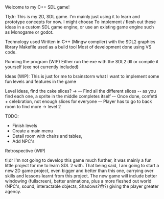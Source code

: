 Welcome to my C++ SDL game!

Tl;dr: This is my 2D, SDL game. I'm mainly just using it to learn and prototype concepts for now. I might choose
To implement / flesh out these ideas in a custom SDL game engine, or use an existing game engine such as Monogame or godot.

Technology used
Written in C++ (Mingw compiler) with the SDL2 graphics library
Makefile used as a build tool
Most of development done using VS code.

Running the program (WIP)
Either run the exe with the SDL2 dll or compile it yourself (exe not currently included)

Ideas (WIP): This is just for me to brainstorm what I want to implement some fun levels and features in the game

Level ideas, find the cake slices? -> 
-- Find all the different slices
-- as you find each one, a sprite in the middle completes itself
-- Once done, confetti + celebration, not enough slices for everyone
-- Player has to go to back room to find more -> level 2


TODO:
* Finish levels
* Create a main menu
* Detail room with chairs and tables,
* Add NPC's

Retrospective (WIP)

tl;dr I'm not going to develop this game much further, it was mainly a fun little project for me to learn SDL 2 with. That being said, I am going to start a new 2D game project, even bigger and better than this one, carrying over skills and lessons learnt from this project. The new game will include better windowing (fullscreen), better animations, plus a more fleshed out world (NPC's, sound, interactable objects, Shadows?😳?) giving the player greater agency.